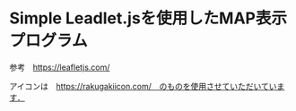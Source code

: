 # Simple Leadlet.jsを使用したMAP表示プログラム

参考　https://leafletjs.com/

アイコンは　https://rakugakiicon.com/　のものを使用させていただいています．